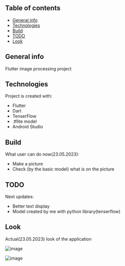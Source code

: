 ## Table of contents
* [General info](#general-info)
* [Technologies](#technologies)
* [Build](#build)
* [TODO](#todo)
* [Look](#look)

## General info
Flutter image processing project
	
## Technologies
Project is created with:
* Flutter
* Dart
* TenserFlow
* .tflite model
* Android Studio 

## Build
What user can do now(23.05.2023):
* Make a picture
* Check (by the basic model) what is on the picture 

## TODO
Next updates:
* Better text display 
* Model created by me with python library(tenserflow)

## Look
Actual(23.05.2023) look of the application 

![image](https://github.com/Meleciusz/imageProcessingFlutter/assets/72231498/8a20c5ac-ccbc-49f4-898a-82a7931a0b5b)

![image](https://github.com/Meleciusz/imageProcessingFlutter/assets/72231498/e860979f-1085-4e0d-9a34-e98a2d3bb303)
